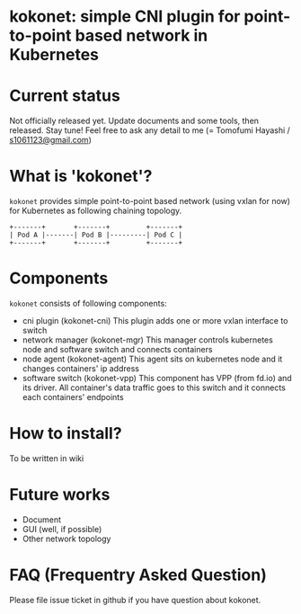 # kokonet: simple CNI plugin for point-to-point based network in Kubernetes

# Current status

Not officially released yet. Update documents and some tools, then released. Stay tune!
Feel free to ask any detail to me (= Tomofumi Hayashi / s1061123@gmail.com)

# What is 'kokonet'?

`kokonet` provides simple point-to-point based network (using vxlan for now) for Kubernetes as following chaining topology.

```
+-------+       +-------+         +-------+
| Pod A |-------| Pod B |---------| Pod C |
+-------+       +-------+         +-------+
```

# Components

`kokonet` consists of following components:

- cni plugin (kokonet-cni)
This plugin adds one or more vxlan interface to switch
- network manager (kokonet-mgr)
This manager controls kubernetes node and software switch and connects containers
- node agent (kokonet-agent)
This agent sits on kubernetes node and it changes containers' ip address
- software switch (kokonet-vpp)
This component has VPP (from fd.io) and its driver. All container's data traffic goes to this switch and it connects each containers' endpoints

# How to install?

To be written in wiki

# Future works

- Document
- GUI (well, if possible)
- Other network topology

# FAQ (Frequentry Asked Question)

Please file issue ticket in github if you have question about kokonet.

